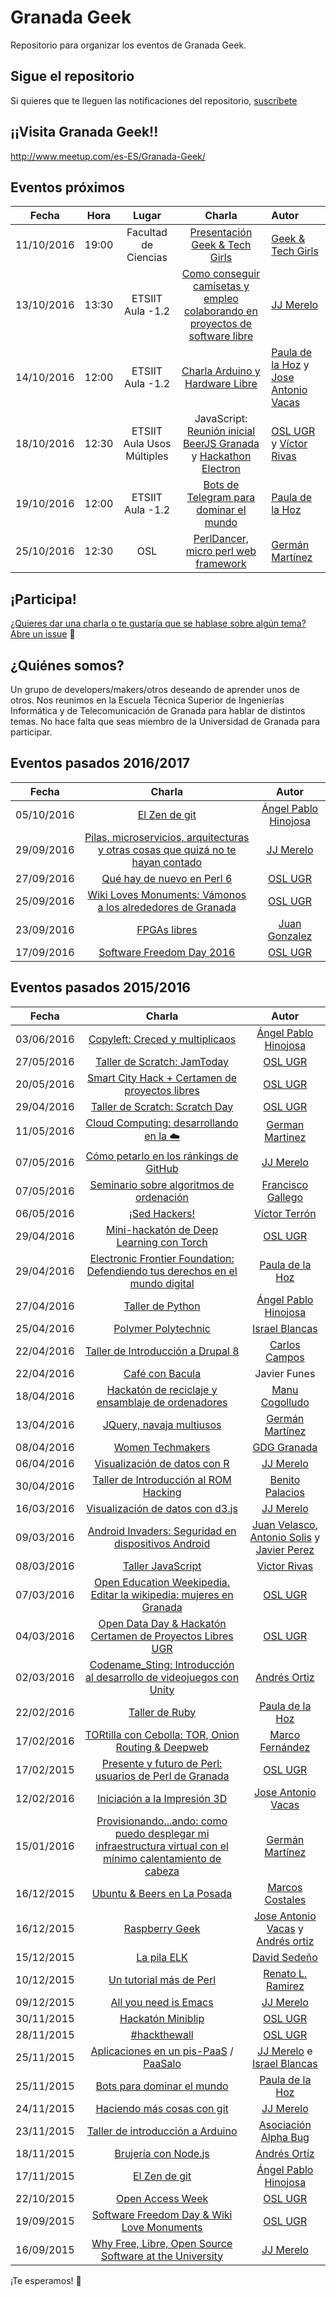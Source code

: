 Granada Geek
==============

Repositorio para organizar los eventos de Granada Geek.

## Sigue el repositorio
Si quieres que te lleguen las notificaciones del repositorio, [suscríbete](https://github.com/iblancasa/granadageek/subscription)

## ¡¡Visita Granada Geek!!
http://www.meetup.com/es-ES/Granada-Geek/

## Eventos próximos
| Fecha    |Hora     | Lugar   | Charla     |Autor       |
|:--------:|:-------:|:-------:|:----------:|:-----------|
|11/10/2016|19:00|Facultad de Ciencias|[Presentación Geek & Tech Girls](http://www.meetup.com/es-ES/Granada-Geek/events/234640453/)|[Geek & Tech Girls](https://twitter.com/geekandtechgirl)|
|13/10/2016|13:30|ETSIIT Aula -1.2|[Como conseguir camisetas y empleo colaborando en proyectos de software libre](http://www.meetup.com/es-ES/Granada-Geek/events/234613099/)|[JJ Merelo](https://github.com/JJ)|
|14/10/2016|12:00|ETSIIT Aula -1.2|[Charla Arduino y Hardware Libre](http://www.meetup.com/es-ES/Granada-Geek/events/234619858/)|[Paula de la Hoz](https://github.com/terceranexus6) y [Jose Antonio Vacas](https://github.com/javacasm)|
|18/10/2016|12:30|ETSIIT Aula Usos Múltiples|JavaScript: [Reunión inicial BeerJS Granada](https://github.com/beerjs/granada) y [Hackathon Electron](http://www.meetup.com/es-ES/Granada-Geek/events/234465209/)|[OSL UGR](https://github.com/oslugr) y [Víctor Rivas](https://github.com/vrivas)|
|19/10/2016|12:00|ETSIIT Aula -1.2|[Bots de Telegram para dominar el mundo](http://www.meetup.com/es-ES/Granada-Geek/events/234616410/)|[Paula de la Hoz](https://github.com/terceranexus6)|
|25/10/2016|12:30|OSL|[PerlDancer, micro perl web framework](http://www.meetup.com/es-ES/Granada-Geek/events/234438835/)|[Germán Martínez](https://github.com/germaaan)|

## ¡Participa!
[¿Quieres dar una charla o te gustaría que se hablase sobre algún tema? Abre un issue](https://github.com/iblancasa/miercolesgeek/issues) :speech_balloon:

## ¿Quiénes somos?
Un grupo de developers/makers/otros deseando de aprender unos de otros. Nos reunimos en la Escuela Técnica Superior de Ingenierías Informática y de Telecomunicación de Granada para hablar de distintos temas. No hace falta que seas miembro de la Universidad de Granada para participar.

## Eventos pasados 2016/2017
| Fecha    | Charla             |Autor        |
|:--------:|:------------------:|:-----------:|
|05/10/2016|[El Zen de git][zen_git]|[Ángel Pablo Hinojosa](https://github.com/psicobyte)|
|29/09/2016|[Pilas, microservicios, arquitecturas y otras cosas que quizá no te hayan contado](https://jj.github.io/lo-que-no/)|[JJ Merelo](https://github.com/JJ)|
|27/09/2016|[Qué hay de nuevo en Perl 6](http://www.meetup.com/Granada-Geek/events/233907731/)|[OSL UGR](https://github.com/oslugr)|
|25/09/2016|[Wiki Loves Monuments: Vámonos a los alrededores de Granada](https://www.facebook.com/SoftwareLibreUGR/photos/?tab=album&album_id=1006406072803273)|[OSL UGR](https://github.com/oslugr)|
|23/09/2016|[FPGAs libres](https://github.com/Obijuan/myslides/wiki/2016_09_23-Granada-Geek-FPGAs-Libres)|[Juan Gonzalez](https://github.com/Obijuan)|
|17/09/2016|[Software Freedom Day 2016](https://storify.com/germaaan/software-freedom-day-2016)|[OSL UGR](https://github.com/oslugr)|

## Eventos pasados 2015/2016
| Fecha    | Charla             |Autor        |
|:--------:|:------------------:|:-----------:|
|03/06/2016|[Copyleft: Creced y multiplicaos][copyleft]|[Ángel Pablo Hinojosa](https://github.com/psicobyte)|
|27/05/2016|[Taller de Scratch: JamToday][jamtoday]|[OSL UGR](https://github.com/oslugr)|
|20/05/2016|[Smart City Hack + Certamen de proyectos libres](http://www.meetup.com/es-ES/Granada-Geek/events/231039513/)|[OSL UGR](https://github.com/oslugr)|
|29/04/2016|[Taller de Scratch: Scratch Day][scratch_day]|[OSL UGR](https://github.com/oslugr)|
|11/05/2016|[Cloud Computing: desarrollando en la ☁️][desarrollo_cloud]|[German Martinez](https://github.com/germaaan)|
|07/05/2016|[Cómo petarlo en los ránkings de GitHub][petarlo_github]|[JJ Merelo](https://github.com/JJ)|
|07/05/2016|[Seminario sobre algoritmos de ordenación][algoritmos_ordenacion]|[Francisco Gallego](https://github.com/fgallegosalido)|
|06/05/2016|[¡Sed Hackers!][sed_hackers]|[Víctor Terrón](https://github.com/vterron)|
|29/04/2016|[Mini-hackatón de Deep Learning con Torch][hackaton_torch]|[OSL UGR](https://github.com/oslugr)|
|29/04/2016|[Electronic Frontier Foundation: Defendiendo tus derechos en el mundo digital][eff_derechos]|[Paula de la Hoz](https://github.com/terceranexus6)|
|27/04/2016|[Taller de Python][taller_python]|[Ángel Pablo Hinojosa](https://github.com/psicobyte)|
|25/04/2016|[Polymer Polytechnic][polymer_polytechnic]|[Israel Blancas](https://github.com/iblancasa)|
|22/04/2016|[Taller de Introducción a Drupal 8][taller_drupal]|[Carlos Campos](https://github.com/ccamposfuentes)|
|22/04/2016|[Café con Bacula][taller_bacula]|Javier Funes|
|18/04/2016|[Hackatón de reciclaje y ensamblaje de ordenadores][hackaton_reciclaje]|[Manu Cogolludo](https://github.com/makova)|
|13/04/2016|[JQuery, navaja multiusos][taller_jquery]|[Germán Martínez](https://github.com/germaaan)|
|08/04/2016|[Women Techmakers][women_techmakers]|[GDG Granada](https://github.com/GDGGranada)|
|06/04/2016|[Visualización de datos con R][visualizacion_r]|[JJ Merelo](https://github.com/JJ)|
|30/04/2016|[Taller de Introducción al ROM Hacking][taller_romhacking]|[Benito Palacios](https://github.com/pleonex)|
|16/03/2016|[Visualización de datos con d3.js][visualizacion_d3js]|[JJ Merelo](https://github.com/JJ)|
|09/03/2016|[Android Invaders: Seguridad en dispositivos Android][android_invaders]|[Juan Velasco](https://github.com/juanvelascogomez), [Antonio Solis](https://github.com/asolisi) y [Javier Perez](https://github.com/neon520)|
|08/03/2016|[Taller JavaScript][taller_javascript]|[Victor Rivas](https://github.com/vrivas)|
|07/03/2016|[Open Education Weekipedia. Editar la wikipedia: mujeres en Granada][oew]|[OSL UGR](https://github.com/oslugr)|
|04/03/2016|[Open Data Day & Hackatón Certamen de Proyectos Libres UGR][opd_2016]|[OSL UGR](https://github.com/oslugr)|
|02/03/2016|[Codename_Sting: Introducción al desarrollo de videojuegos con Unity][codename_sting]|[Andrés Ortiz](https://github.com/angrykoala)|
|22/02/2016|[Taller de Ruby][taller_ruby]|[Paula de la Hoz](https://github.com/terceranexus6)|
|17/02/2016|[TORtilla con Cebolla: TOR, Onion Routing & Deepweb][tortilla_cebolla]|[Marco Fernández](https://github.com/MarFerPra)|
|17/02/2015|[Presente y futuro de Perl: usuarios de Perl de Granada][perl_granada]|[OSL UGR](https://github.com/oslugr)|
|12/02/2016|[Iniciación a la Impresión 3D][taller_impresion3d]|[Jose Antonio Vacas](https://github.com/javacasm)|
|15/01/2016|[Provisionando...ando: como puedo desplegar mi infraestructura virtual con el mínimo calentamiento de cabeza][taller_ansible]|[Germán Martínez](https://github.com/germaaan)|
|16/12/2015|[Ubuntu & Beers en La Posada][ubuntu_beers]|[Marcos Costales](https://github.com/costales)|
|16/12/2015|[Raspberry Geek][raspberry_geek]|[Jose Antonio Vacas](https://github.com/javacasm) y [Andrés ortiz](https://github.com/angrykoala)|
|15/12/2015|[La pila ELK][pila_elk]|[David Sedeño](https://github.com/davidsf)|
|10/12/2015|[Un tutorial más de Perl][tutorial_perl]|[Renato L. Ramirez](https://github.com/renatolrr)|
|09/12/2015|[All you need is Emacs][emacs]|[JJ Merelo](https://github.com/JJ)|
|30/11/2015|[Hackatón Miniblip][hackaton_miniblip]|[OSL UGR](https://github.com/oslugr)|
|28/11/2015|[#hackthewall][hackthewall]|[OSL UGR](https://github.com/oslugr)|
|25/11/2015|[Aplicaciones en un pis-PaaS][pispaas] / [PaaSalo][paasalo]|[JJ Merelo](https://github.com/JJ) e [Israel Blancas](https://github.com/iblancasa)|
|25/11/2015|[Bots para dominar el mundo][bots_dominar]|[Paula de la Hoz](https://github.com/terceranexus6)|
|24/11/2015|[Haciendo más cosas con git][cosas_git]|[JJ Merelo](https://github.com/JJ)|
|23/11/2015|[Taller de introducción a Arduino][taller_arduino]|[Asociación Alpha Bug](https://github.com/Alpha-Bug)|
|18/11/2015|[Brujería con Node.js][brujeria_node]|[Andrés Ortíz](https://github.com/angrykoala)|
|17/11/2015|[El Zen de git][zen_git]|[Ángel Pablo Hinojosa](https://github.com/psicobyte)|
|22/10/2015|[Open Access Week][oaw_2015]|[OSL UGR](https://github.com/oslugr)|
|19/09/2015|[Software Freedom Day & Wiki Love Monuments][sfd_2015]|[OSL UGR](https://github.com/oslugr)|
|16/09/2015|[Why Free, Libre, Open Source Software at the University][opensource_university]|[JJ Merelo](https://github.com/JJ)|

¡Te esperamos! :eyes:


[algoritmos_ordenacion]:https://github.com/fgallegosalido/Algoritmos-Ordenacion
[android_invaders]:http://juanvelascogomez.github.io/Android-Invaders
[bots_dominar]:https://docs.google.com/presentation/d/1IqVE9mdqlMXrcom07A29VR74XkZ9KOj42V5v6m8MuUs/
[brujeria_node]:https://rawgit.com/angrykoala/node-wizardry/master/index.html
[codename_sting]:https://github.com/angrykoala/codename_sting
[copyleft]:http://www.psicobyte.com/descargas/mkday.pdf
[cosas_git]:https://jj.github.io/masgit
[desarrollo_cloud]:http://germaaan.github.io/charla_cloud/
[eff_derechos]:https://docs.google.com/presentation/d/1Qa-nnVs56yVCniMMBZoD4EJk8FUyRnSmimi2cokjxjI/edit#slide=id.p
[emacs]:https://github.com/JJ/ayniEmacs
[hackaton_miniblip]:https://github.com/hack-miniblip
[hackaton_reciclaje]:http://osl.ugr.es/2016/04/26/hackaton-de-reciclaje-de-equipos-informaticos
[hackaton_torch]:https://github.com/geneura-papers/pachangas-nn
[hackthewall]:https://storify.com/jjmerelo/hackthewall
[jamtoday]:https://github.com/Open-XXI/Scratch-Almeria/blob/master/transparencias/SCRATCH_JamToDay.pdf
[oaw_2015]:http://osl.ugr.es/2015/10/20/tallerhackaton-de-ciencia-abierta-open-access-week-en-la-ugr/
[oew]:https://es.wikipedia.org/wiki/Wikipedia:Encuentros/Open_Education_Weekipedia
[opd_2016]:http://www.meetup.com/es-ES/Granada-Geek/events/228344701/
[opensource_university]:http://www.slideshare.net/jjmerelo/why-free-libre-open-source-software-at-the-university
[paasalo]:https://iblancasa.com/PaaSalo-iblancasa/
[perl_granada]:http://www.meetup.com/es-ES/Granada-Geek/events/228547791/
[petarlo_github]:https://jj.github.io/petarlo/
[pila_elk]:https://github.com/davidsf/charla_elasticsearch
[pispaas]:https://jj.github.io/pispaas/
[polymer_polytechnic]:https://docs.google.com/presentation/d/1jWiRpZLcDki1gW5ojCLFKLrm8dDLAUOW4j-i-Nvt07U/edit#slide=id.g1259744247_0_0
[raspberry_geek]:https://github.com/javacasm/RaspberryMiercolesGeek
[scratch_day]:https://drive.google.com/drive/folders/0B9rt0HqUGURdWEhzUC1XWFVMYUE
[sed_hackers]:http://www.iaa.es/~vterron/sed-hackers.pdf
[sfd_2015]:http://wiki.softwarefreedomday.org/2015/Spain/Granada/OSL
[taller_ansible]:https://github.com/germaaan/provisionandoAndo
[taller_arduino]:https://github.com/Alpha-Bug/Introduccion-Arduino
[taller_bacula]:http://es.slideshare.net/esencia2/caf-con-bacula-tall
[taller_drupal]:http://www.meetup.com/es-ES/Granada-Geek/events/229310267/
[taller_impresion3d]:https://github.com/javacasm/IniciacionImpresion3D
[taller_javascript]:http://alpechin.ujaen.es:6989/javascript-2014/
[taller_jquery]:https://github.com/germaaan/Charla_jQuery
[taller_python]:http://www.psicobyte.com/descargas/taller_python.pdf
[taller_romhacking]:http://www.meetup.com/es-ES/Granada-Geek/events/229485414/
[taller_ruby]:https://github.com/terceranexus6/cursoruby
[tortilla_cebolla]:https://github.com/MarFerPra/tortilla-con-cebolla/blob/master/slides.pdf
[tutorial_perl]:https://github.com/renatolrr/perl-moderno
[ubuntu_beers]:http://loco.ubuntu.com/events/ubuntu-es/3277-ubuntu-beer/
[visualizacion_d3js]:http://jj.github.io/d3/
[visualizacion_r]:http://jj.github.io/data-vis/R.html
[women_techmakers]:http://www.meetup.com/es-ES/GDG_Granada/events/228331962/
[zen_git]:http://www.psicobyte.com/descargas/ZenDeGit.pdf
